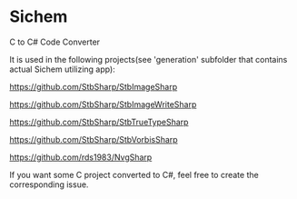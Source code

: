 # Sichem
C to C# Code Converter

It is used in the following projects(see 'generation' subfolder that contains actual Sichem utilizing app):

https://github.com/StbSharp/StbImageSharp

https://github.com/StbSharp/StbImageWriteSharp

https://github.com/StbSharp/StbTrueTypeSharp

https://github.com/StbSharp/StbVorbisSharp

https://github.com/rds1983/NvgSharp

If you want some C project converted to C#, feel free to create the corresponding issue.
